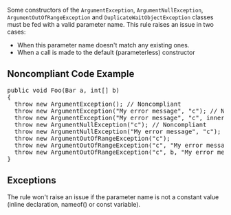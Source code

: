 Some constructors of the `ArgumentException`, `ArgumentNullException`, `ArgumentOutOfRangeException` and
`DuplicateWaitObjectException` classes must be fed with a valid parameter name. This rule raises an issue in two cases:

*   When this parameter name doesn't match any existing ones.
*   When a call is made to the default (parameterless) constructor

## Noncompliant Code Example

<pre>
public void Foo(Bar a, int[] b)
{
  throw new ArgumentException(); // Noncompliant
  throw new ArgumentException("My error message", "c"); // Noncompliant
  throw new ArgumentException("My error message", "c", innerException); // Noncompliant
  throw new ArgumentNullException("c"); // Noncompliant
  throw new ArgumentNullException("My error message", "c"); // Noncompliant
  throw new ArgumentOutOfRangeException("c");
  throw new ArgumentOutOfRangeException("c", "My error message"); // Noncompliant
  throw new ArgumentOutOfRangeException("c", b, "My error message"); // Noncompliant
}
</pre>

## Exceptions

The rule won't raise an issue if the parameter name is not a constant value (inline declaration, nameof() or const variable).